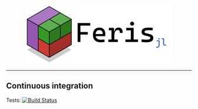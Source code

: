 <p align = "center">
    <img src = "resources/logo/logo.png" alt = "feris logo" width = "400px">
</p>

<hr>

 ## Continuous integration
Tests: [![Build Status](https://github.com/schmaeke/Feris.jl/actions/workflows/CI.yml/badge.svg?branch=main)](https://github.com/schmaeke/Feris.jl/actions/workflows/CI.yml?query=branch%3Amain)
